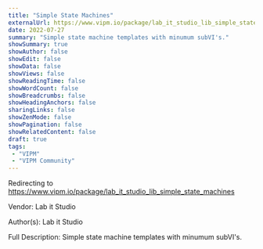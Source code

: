 ```yaml
---
title: "Simple State Machines"
externalUrl: https://www.vipm.io/package/lab_it_studio_lib_simple_state_machines
date: 2022-07-27
summary: "Simple state machine templates with minumum subVI's."
showSummary: true
showAuthor: false
showEdit: false
showData: false
showViews: false
showReadingTime: false
showWordCount: false
showBreadcrumbs: false
showHeadingAnchors: false
sharingLinks: false
showZenMode: false
showPagination: false
showRelatedContent: false
draft: true
tags:
 - "VIPM"
 - "VIPM Community"
---
```


Redirecting to https://www.vipm.io/package/lab_it_studio_lib_simple_state_machines

Vendor: Lab it Studio

Author(s): Lab it Studio
 
Full Description:
Simple state machine templates with minumum subVI's.